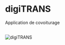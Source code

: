 # digiTRANS
Application de covoiturage

<br>
<img src="http://www.digitrans.technchange.net/media/logos/digiTRANS-Logo-Vers-Originale.png" title="digiTRANS"/>
<br>

